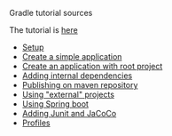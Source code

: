 Gradle tutorial sources 

The tutorial is [here](http://kendar.org/?p=/java/gradle)
 * [Setup](http://kendar.org/?p=/java/gradle#setup)
 * [Create a simple application](http://kendar.org/?p=/java/gradle#setup#p000)
 * [Create an application with root project](http://kendar.org/?p=/java/gradle#setup#p001)
 * [Adding internal dependencies](http://kendar.org/?p=/java/gradle#setup#p002)
 * [Publishing on maven repository](http://kendar.org/?p=/java/gradle#setup#p003)
 * [Using "external" projects](http://kendar.org/?p=/java/gradle#setup#p004)
 * [Using Spring boot](http://kendar.org/?p=/java/gradle#setup#p005)
 * [Adding Junit and JaCoCo](http://kendar.org/?p=/java/gradle#setup#p006)
 * [Profiles](http://kendar.org/?p=/java/gradle#setup#p007)


